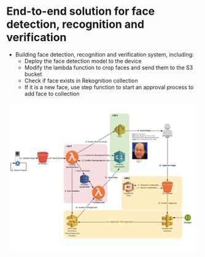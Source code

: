 # End-to-end solution for face detection, recognition and verification

- Building face detection, recognition and verification system, including:
   - Deploy the face detection model to the device
   - Modify the lambda function to crop faces and send them to the S3 bucket
   - Check if face exists in Rekognition collection
   - If it is a new face, use step function to start an approval process to add face to collection

![](Architecture.png)
